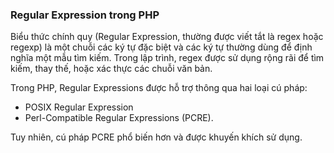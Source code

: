 ### Regular Expression trong PHP

Biểu thức chính quy (Regular Expression, thường được viết tắt là regex hoặc regexp) là một chuỗi các ký tự đặc biệt và các ký tự thường dùng để định nghĩa một mẫu tìm kiếm. Trong lập trình, regex được sử dụng rộng rãi để tìm kiếm, thay thế, hoặc xác thực các chuỗi văn bản.

Trong PHP, Regular Expressions được hỗ trợ thông qua hai loại cú pháp:

- POSIX Regular Expression
- Perl-Compatible Regular Expressions (PCRE).

Tuy nhiên, cú pháp PCRE phổ biến hơn và được khuyến khích sử dụng.
